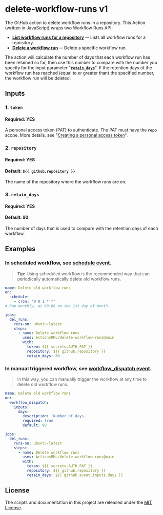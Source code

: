 # delete-workflow-runs v1
The GitHub action to delete workflow runs in a repository. This Action (written in JavaScript) wraps two Workflow Runs API:
* [**List workflow runs for a repository**](https://docs.github.com/en/free-pro-team@latest/rest/reference/actions#list-workflow-runs-for-a-repository) -- Lists all workflow runs for a repository.
* [**Delete a workflow run**](https://docs.github.com/en/free-pro-team@latest/rest/reference/actions#delete-a-workflow-run) -- Delete a specific workflow run.

The action will calculate the number of days that each workflow run has been retained so far, then use this number to compare with the number you specify for the input parameter "[**`retain_days`**](https://github.com/ActionsRML/delete-workflow-runs#3-retain_days)". If the retention days of the workflow run has reached (equal to or greater than) the specified number, the workflow run will be deleted.

## Inputs
### 1. `token`
#### Required: YES
A personal access token (PAT) to authenticate. The PAT must have the **`repo`** scope. More details, see "[Creating a personal access token](https://docs.github.com/en/free-pro-team@latest/github/authenticating-to-github/creating-a-personal-access-token)".

### 2. `repository`
#### Required: YES
#### Default: `${{ github.repository }}`
The name of the repository where the workflow runs are on.

### 3. `retain_days`
#### Required: YES
#### Default: 90
The number of days that is used to compare with the retention days of each workflow.
##

## Examples
### In scheduled workflow, see [schedule event](https://docs.github.com/en/free-pro-team@latest/actions/reference/events-that-trigger-workflows#schedule).
> **Tip:** Using scheduled workflow is the recommended way that can periodically automatically delete old workflow runs.
```yaml
name: Delete old workflow runs
on:
  schedule:
    - cron: '0 0 1 * *'
# Run monthly, at 00:00 on the 1st day of month.

jobs:
  del_runs:
    runs-on: ubuntu-latest
    steps:
      - name: Delete workflow runs
        uses: ActionsRML/delete-workflow-runs@main
        with:
          token: ${{ secrets.AUTH_PAT }}
          repository: ${{ github.repository }}
          retain_days: 30
```

### In manual triggered workflow, see [workflow_dispatch event](https://docs.github.com/en/free-pro-team@latest/actions/reference/events-that-trigger-workflows#workflow_dispatch).
> In this way, you can manually trigger the workflow at any time to delete old workflow runs.
```yaml
name: Delete old workflow runs
on:
  workflow_dispatch:
    inputs:
      days:
        description: 'Number of days.'
        required: true
        default: 90

jobs:
  del_runs:
    runs-on: ubuntu-latest
    steps:
      - name: Delete workflow runs
        uses: ActionsRML/delete-workflow-runs@main
        with:
          token: ${{ secrets.AUTH_PAT }}
          repository: ${{ github.repository }}
          retain_days: ${{ github.event.inputs.days }}
```
##

## License
The scripts and documentation in this project are released under the [MIT License](https://github.com/ActionsRML/delete-workflow-runs/blob/main/LICENSE).
##
